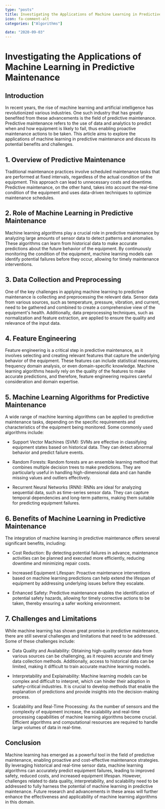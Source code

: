```yaml
---
type: "posts"
title: Investigating the Applications of Machine Learning in Predictive Maintenance
icon: fa-comment-alt
categories: ["Algorithms"]

date: "2020-09-03"
---
```




# Investigating the Applications of Machine Learning in Predictive Maintenance

## Introduction

In recent years, the rise of machine learning and artificial intelligence has revolutionized various industries. One such industry that has greatly benefited from these advancements is the field of predictive maintenance. Predictive maintenance refers to the use of data and analytics to predict when and how equipment is likely to fail, thus enabling proactive maintenance actions to be taken. This article aims to explore the applications of machine learning in predictive maintenance and discuss its potential benefits and challenges.

## 1. Overview of Predictive Maintenance

Traditional maintenance practices involve scheduled maintenance tasks that are performed at fixed intervals, regardless of the actual condition of the equipment. This approach can lead to unnecessary costs and downtime. Predictive maintenance, on the other hand, takes into account the real-time condition of the equipment and uses data-driven techniques to optimize maintenance schedules.

## 2. Role of Machine Learning in Predictive Maintenance

Machine learning algorithms play a crucial role in predictive maintenance by analyzing large amounts of sensor data to detect patterns and anomalies. These algorithms can learn from historical data to make accurate predictions about the future behavior of the equipment. By continuously monitoring the condition of the equipment, machine learning models can identify potential failures before they occur, allowing for timely maintenance interventions.

## 3. Data Collection and Preprocessing

One of the key challenges in applying machine learning to predictive maintenance is collecting and preprocessing the relevant data. Sensor data from various sources, such as temperature, pressure, vibration, and current, need to be gathered and combined to create a comprehensive view of the equipment's health. Additionally, data preprocessing techniques, such as normalization and feature extraction, are applied to ensure the quality and relevance of the input data.

## 4. Feature Engineering

Feature engineering is a critical step in predictive maintenance, as it involves selecting and creating relevant features that capture the underlying behavior of the equipment. These features can include statistical measures, frequency domain analysis, or even domain-specific knowledge. Machine learning algorithms heavily rely on the quality of the features to make accurate predictions, and therefore, feature engineering requires careful consideration and domain expertise.

## 5. Machine Learning Algorithms for Predictive Maintenance

A wide range of machine learning algorithms can be applied to predictive maintenance tasks, depending on the specific requirements and characteristics of the equipment being monitored. Some commonly used algorithms include:

- Support Vector Machines (SVM): SVMs are effective in classifying equipment states based on historical data. They can detect abnormal behavior and predict failure events.

- Random Forests: Random forests are an ensemble learning method that combines multiple decision trees to make predictions. They are particularly useful in handling high-dimensional data and can handle missing values and outliers effectively.

- Recurrent Neural Networks (RNN): RNNs are ideal for analyzing sequential data, such as time-series sensor data. They can capture temporal dependencies and long-term patterns, making them suitable for predicting equipment failures.

## 6. Benefits of Machine Learning in Predictive Maintenance

The integration of machine learning in predictive maintenance offers several significant benefits, including:

- Cost Reduction: By detecting potential failures in advance, maintenance activities can be planned and executed more efficiently, reducing downtime and minimizing repair costs.

- Increased Equipment Lifespan: Proactive maintenance interventions based on machine learning predictions can help extend the lifespan of equipment by addressing underlying issues before they escalate.

- Enhanced Safety: Predictive maintenance enables the identification of potential safety hazards, allowing for timely corrective actions to be taken, thereby ensuring a safer working environment.

## 7. Challenges and Limitations

While machine learning has shown great promise in predictive maintenance, there are still several challenges and limitations that need to be addressed. Some of these challenges include:

- Data Quality and Availability: Obtaining high-quality sensor data from various sources can be challenging, as it requires accurate and timely data collection methods. Additionally, access to historical data can be limited, making it difficult to train accurate machine learning models.

- Interpretability and Explainability: Machine learning models can be complex and difficult to interpret, which can hinder their adoption in safety-critical industries. It is crucial to develop methods that enable the explanation of predictions and provide insights into the decision-making process.

- Scalability and Real-Time Processing: As the number of sensors and the complexity of equipment increase, the scalability and real-time processing capabilities of machine learning algorithms become crucial. Efficient algorithms and computational resources are required to handle large volumes of data in real-time.

## Conclusion

Machine learning has emerged as a powerful tool in the field of predictive maintenance, enabling proactive and cost-effective maintenance strategies. By leveraging historical and real-time sensor data, machine learning algorithms can accurately predict equipment failures, leading to improved safety, reduced costs, and increased equipment lifespan. However, challenges related to data quality, interpretability, and scalability need to be addressed to fully harness the potential of machine learning in predictive maintenance. Future research and advancements in these areas will further enhance the effectiveness and applicability of machine learning algorithms in this domain.